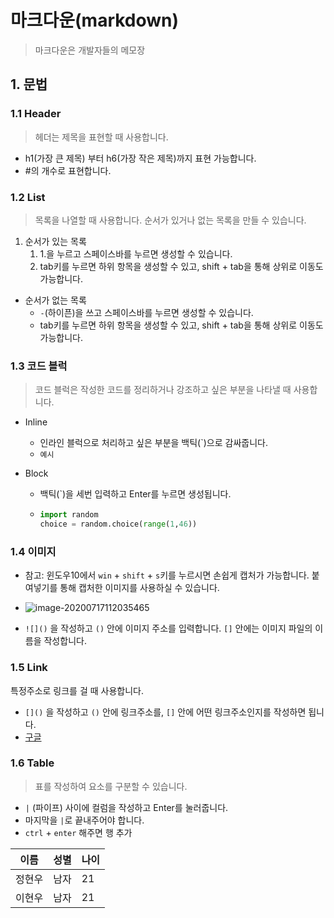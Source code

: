 

# 마크다운(markdown)

>마크다운은 개발자들의 메모장

## 1. 문법

### 1.1 Header

> 헤더는 제목을 표현할 때 사용합니다.

- h1(가장 큰 제목) 부터 h6(가장 작은 제목)까지 표현 가능합니다.
- #의 개수로 표현합니다.

### 1.2 List

> 목록을 나열할 때 사용합니다. 순서가 있거나 없는 목록을 만들 수 있습니다.

1. 순서가 있는 목록
   1.  1.을 누르고 스페이스바를 누르면 생성할 수 있습니다.
   2.  tab키를 누르면 하위 항목을 생성할 수 있고, shift + tab을 통해 상위로 이동도 가능합니다.

- 순서가 없는 목록
  - `-`(하이픈)을 쓰고 스페이스바를 누르면 생성할 수 있습니다.
  -  tab키를 누르면 하위 항목을 생성할 수 있고, shift + tab을 통해 상위로 이동도 가능합니다.

### 1.3 코드 블럭

> 코드 블럭은 작성한 코드를 정리하거나 강조하고 싶은 부분을 나타낼 때 사용합니다.

- Inline

  - 인라인 블럭으로 처리하고 싶은 부분을 백틱(`)으로 감싸줍니다.
  - `예시`

- Block

  - 백틱(`)을 세번 입력하고 Enter를 누르면 생성됩니다.

  - ```python
    import random
    choice = random.choice(range(1,46))
    ```

### 1.4 이미지

- 참고: 윈도우10에서 `win` + `shift` + `s`키를 누르시면 손쉽게 캡처가 가능합니다. 붙여넣기를 통해 캡처한 이미지를 사용하실 수 있습니다.
- ![image-20200717112035465](TIL/markdown.assets/image-20200717112035465.png)

- `![]()` 을 작성하고 `()` 안에 이미지 주소를 입력합니다. `[]` 안에는 이미지 파일의 이름을 작성합니다. 

### 1.5 Link

특정주소로 링크를 걸 때 사용합니다.

- `[]()` 을 작성하고 `()` 안에 링크주소를, `[]` 안에 어떤 링크주소인지를 작성하면 됩니다.
- [구글](https://www.google.com) 

### 1.6 Table

> 표를 작성하여 요소를 구분할 수 있습니다.

- `|` (파이프) 사이에 컬럼을 작성하고 Enter를 눌러줍니다.
- 마지막을 `|`로 끝내주어야 합니다.
- `ctrl` + `enter` 해주면 행 추가

| 이름   | 성별 | 나이 |
| ------ | ---- | ---- |
| 정현우 | 남자 | 21   |
| 이현우 | 남자 | 21   |

